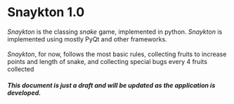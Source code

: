 # Snaykton 1.0
_Snaykton_ is the classing _snake_ game, implemented in python. _Snaykton_ is implemented
using mostly PyQt and other frameworks. <br/><br/>
_Snaykton_, for now, follows the most basic rules, collecting fruits to increase points and
length of snake, and collecting special bugs every 4 fruits collected

##### _This document is just a draft and will be updated as the application is developed._